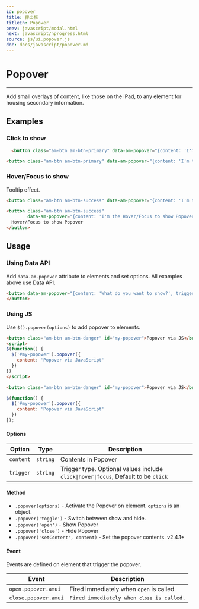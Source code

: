 ```yaml
---
id: popover
title: 弹出框
titleEn: Popover
prev: javascript/modal.html
next: javascript/nprogress.html
source: js/ui.popover.js
doc: docs/javascript/popover.md
---
```


# Popover
---

Add small overlays of content, like those on the iPad, to any element for housing secondary information.


## Examples

### Click to show

`````html
  <button class="am-btn am-btn-primary" data-am-popover="{content: 'I'm the click to show Popover'}">Click to show Popover</button>
`````
```html
<button class="am-btn am-btn-primary" data-am-popover="{content: 'I'm the click to show Popover'}">Click to show Popover</button>
```

### Hover/Focus to show

Tooltip effect.

`````html
<button class="am-btn am-btn-success" data-am-popover="{content: 'I'm the Hover/Focus to show Popover', trigger: 'hover focus'}">Hover/Focus to show Popover</button>
`````
```html
<button class="am-btn am-btn-success" 
        data-am-popover="{content: 'I'm the Hover/Focus to show Popover', trigger: 'hover focus'}">
  Hover/Focus to show Popover
</button>
```

## Usage

### Using Data API

Add `data-am-popover` attribute to elements and set options. All examples above use Data API.

```html
<button data-am-popover="{content: 'What do you want to show?', trigger: 'hover'}">Popover
</button>
```

### Using JS

Use `$().popover(options)` to add popover to elements.

`````html
<button class="am-btn am-btn-danger" id="my-popover">Popover via JS</button>
<script>
$(function() {
  $('#my-popover').popover({
    content: 'Popover via JavaScript'
  })
})
</script>
`````
```html
<button class="am-btn am-btn-danger" id="my-popover">Popover via JS</button>
```
```javascript
$(function() {
  $('#my-popover').popover({
    content: 'Popover via JavaScript'
  })
});
```

#### Options

<table class="am-table am-table-bordered am-table-striped">
  <thead>
  <tr>
    <th>Option</th>
    <th>Type</th>
    <th>Description</th>
  </tr>
  </thead>
  <tbody>
  <tr>
    <td><code>content</code></td>
    <td><code>string</code></td>
    <td>Contents in Popover</td>
  </tr>
  <tr>
    <td><code>trigger</code></td>
    <td><code>string</code></td>
    <td>Trigger type. Optional values include <code>click|hover|focus</code>, Default to be <code>click</code></td>
  </tr>
  </tbody>
</table>

#### Method

- `.popover(options)` - Activate the Popover on element. `options` is an object.
- `.popover('toggle')` - Switch between show and hide.
- `.popover('open')` - Show Popover
- `.popover('close')` - Hide Popover
- `.popover('setContent', content)` - Set the popover contents. <span class="am-badge am-badge-danger">v2.4.1+</span>

#### Event

Events are defined on element that trigger the popover.

<table class="am-table am-table-bordered am-table-striped">
  <thead>
  <tr>
    <th>Event</th>
    <th>Description</th>
  </tr>
  </thead>
  <tbody>
  <tr>
    <td><code>open.popover.amui</code></td>
    <td>Fired immediately when <code>open</code> is called. </td>
  </tr>
  <tr>
    <td><code>close.popover.amui</code></td>
    <td><code>Fired immediately when <code>close</code> is called.</td>
  </tr>
  </tbody>
</table>
